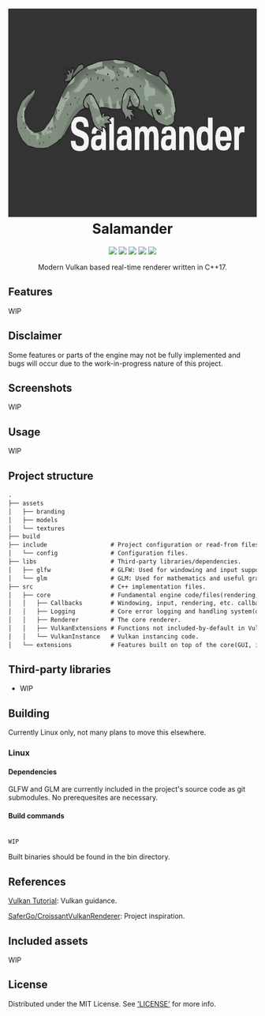 <h1 align="center">
    <br>
    <img src="https://github.com/ljmrt/salamander/blob/ee50dac4b6d9a2d4f5200d80055a1c4f4d843450/assets/branding/logo3000x1688.png" alt="Salamander" width="750" height="422">
    <br>
    Salamander
    <br>
</h1>
<p align="center">
    <img src="https://img.shields.io/static/v1?label=release-version&message=0.0.0&color=green">
    <img src="https://img.shields.io/static/v1?label=build-version&message=0.3.0&color=green">
    <img src="https://img.shields.io/static/v1?label=language&message=C%2B%2B17&color=green">
    <img src="https://img.shields.io/static/v1?label=platform&message=Linux&color=green">
    <img src="https://img.shields.io/static/v1?label=status&message=WIP&color=green">
</p>
<p align="center">Modern Vulkan based real-time renderer written in C++17.</p>

## Features

WIP

## Disclaimer

Some features or parts of the engine may not be fully implemented and bugs will occur due to the work-in-progress nature of this project.

## Screenshots

WIP

## Usage

WIP

## Project structure

```diff
.
├── assets
│   ├── branding
│   ├── models
│   └── textures
├── build
├── include                  # Project configuration or read-from files.
│   └── config               # Configuration files.
├── libs                     # Third-party libraries/dependencies.
│   ├── glfw                 # GLFW: Used for windowing and input support.
│   └── glm                  # GLM: Used for mathematics and useful graphics functions.
├── src                      # C++ implementation files.
│   ├── core                 # Fundamental engine code/files(rendering, logging, etc.).
│   │   ├── Callbacks        # Windowing, input, rendering, etc. callbacks.
│   │   ├── Logging          # Core error logging and handling system(only enabled in debug builds).
│   │   ├── Renderer         # The core renderer.
│   │   ├── VulkanExtensions # Functions not included-by-default in Vulkan(but are loaded in).
│   │   └── VulkanInstance   # Vulkan instancing code.
│   └── extensions           # Features built on top of the core(GUI, image loading, etc.).
```

## Third-party libraries

* WIP

## Building

Currently Linux only, not many plans to move this elsewhere.
### Linux
#### Dependencies
GLFW and GLM are currently included in the project's source code as git submodules. No prerequesites are necessary.
#### Build commands
```diff

WIP

```
Built binaries should be found in the bin directory.

## References

[Vulkan Tutorial](https://vulkan-tutorial.com/): Vulkan guidance.

[SaferGo/CroissantVulkanRenderer](https://github.com/SaferGo/CroissantVulkanRenderer): Project inspiration.

## Included assets

WIP

## License

Distributed under the MIT License. See ['LICENSE'](https://github.com/ljmrt/salamander/blob/master/LICENSE) for more info.
